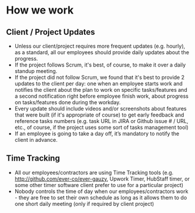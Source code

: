 # How we work

## Client / Project Updates

* Unless our client/project requires more frequent updates (e.g. hourly), as a standard, all our employees should provide daily updates about the progress.
* If the project follows Scrum, it's best, of course, to make it over a daily standup meeting.
* If the project did not follow Scrum, we found that it's best to provide 2 updates to the client per day: one when an employee starts work and notifies the client about the plan to work on specific tasks/features and a second notification right before employee finish work, about progress on tasks/features done during the workday.
* Every update should include videos and/or screenshots about features that were built (if it's appropriate of course) to get early feedback and reference tasks numbers (e.g. task URL in JIRA or Github issue # / URL, etc., of course, if the project uses some sort of tasks management tool)
* If an employee is going to take a day off, it’s mandatory to notify the client in advance.

## Time Tracking 

* All our employees/contractors are using Time Tracking tools (e.g. http://github.com/ever-co/ever-gauzy, Upwork Timer, HubStaff timer, or some other timer software client prefer to use for a particular project)
* Nobody controls the time of day when our employees/contractors work - they are free to set their own schedule as long as it allows them to do one short daily meeting (only if required by client project)
